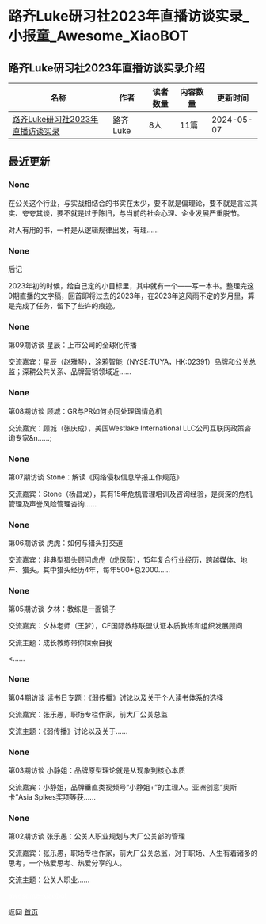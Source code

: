 # 路齐Luke研习社2023年直播访谈实录_小报童_Awesome_XiaoBOT

## 路齐Luke研习社2023年直播访谈实录介绍
>   
  


|名称|作者|读者数量|内容数量|更新时间|
|---|---|---|---|---|
|[路齐Luke研习社2023年直播访谈实录](https://xiaobot.net/p/Luke630?refer=0b133df9-27dc-423b-8101-639049001c13)|路齐Luke|8人|11篇|2024-05-07|

## 最近更新
### None

在公关这个行业，与实战相结合的书实在太少，要不就是偏理论，要不就是言过其实、夸夸其谈，要不就是过于陈旧，与当前的社会心理、企业发展严重脱节。

对人有用的书，一种是从逻辑规律出发，有理......

### None

后记

2023年初的时候，给自己定的小目标里，其中就有一个——写一本书。整理完这9期直播的文字稿，回首即将过去的2023年，在2023年这风雨不定的岁月里，算是完成了任务，留下了些许的痕迹。

### None

第09期访谈 星辰：上市公司的全球化传播



交流嘉宾：星辰（赵雅琴），涂鸦智能（NYSE:TUYA，HK:02391）品牌和公关总监；深耕公共关系、品牌营销领域近......

### None

第08期访谈 顾城：GR与PR如何协同处理舆情危机



交流嘉宾：顾城（张庆成），美国Westlake International LLC公司互联网政策咨询专家&n......;

### None

第07期访谈 Stone：解读《网络侵权信息举报工作规范》



交流嘉宾：Stone（杨昌龙），其有15年危机管理培训及咨询经验，是资深的危机管理及声誉风险管理咨询......

### None

第06期访谈 虎虎：如何与猎头打交道



交流嘉宾：非典型猎头顾问虎虎（虎保薇），15年复合行业经历，跨越媒体、地产、猎头。其中猎头经历4年，每年500+总2000......

### None

第05期访谈 夕林：教练是一面镜子



交流嘉宾：夕林老师（王梦），CF国际教练联盟认证本质教练和组织发展顾问

交流主题：成长教练带你探索自我

<......

### None

第04期访谈 读书日专题：《弱传播》讨论以及关于个人读书体系的选择



交流嘉宾：张乐愚，职场专栏作家，前大厂公关总监

交流主题：《弱传播》讨论以及关于......

### None

第03期访谈 小静姐：品牌原型理论就是从现象到核心本质



交流嘉宾：小静姐，品牌垂直类视频号“小静姐+”的主理人。亚洲创意“奥斯卡”Asia Spikes奖项等获......

### None

第02期访谈 张乐愚：公关人职业规划与大厂公关部的管理

交流嘉宾：张乐愚，职场专栏作家，前大厂公关总监，对于职场、人生有着诸多的思考，一个热爱思考、热爱分享的人。

交流主题：公关人职业......


<a href="https://github.com/Reno9527/awesome-xiaobot" style="color: white; text-decoration: none;">awesome-xiaobot</a>

返回 [首页](../README.md)
